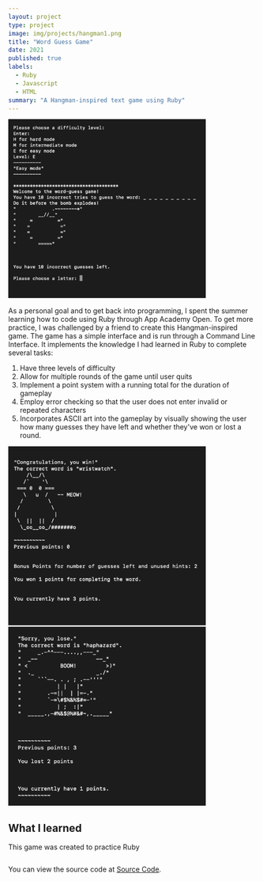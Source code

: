 ```yaml
---
layout: project
type: project
image: img/projects/hangman1.png
title: "Word Guess Game"
date: 2021
published: true
labels:
  - Ruby
  - Javascript
  - HTML
summary: "A Hangman-inspired text game using Ruby"
---
```


<div class="text-center p-4">
  <img width="400px" src="../img/projects/hangman2.png" class="img-thumbnail" >
</div>

As a personal goal and to get back into programming, I spent the summer learning how to code using Ruby through App Academy Open. To get more practice, I was challenged by a friend to create this Hangman-inspired game. The game has a simple interface and is run through a Command Line Interface. It implements the knowledge I had learned in Ruby to complete several tasks:

1. Have three levels of difficulty
2. Allow for multiple rounds of the game until user quits
3. Implement a point system with a running total for the duration of gameplay
3. Employ error checking so that the user does not enter invalid or repeated characters
4. Incorporates ASCII art into the gameplay by visually showing the user how many guesses they have left and whether they've won or lost a round. 
<div class="text-center p-4">
  <img width="400px" src="../img/projects/hangman3.png" class="img-thumbnail" >
  <img width="400px" src="../img/projects/hangman4.png" class="img-thumbnail" >
</div>


## What I learned
This game was created to practice Ruby


```ruby

```

You can view the source code at [Source Code](https://github.com/mendechris/mendechris.github.io/blob/e3235a1df5d4ddf8171b9baf4a07edac9b6db01c/projects/hangman.rb).
